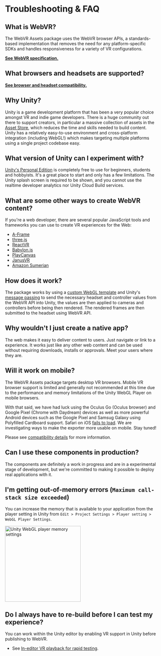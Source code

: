 # Troubleshooting & FAQ

## What is WebVR?

The WebVR Assets package uses the WebVR browser APIs, a standards-based implementation that removes the need for any platform-specific SDKs and handles responsiveness for a variety of VR configurations.

**[See WebVR specification.](https://immersive-web.github.io/webvr/spec/1.1/)**

## What browsers and headsets are supported?

**[See browser and headset compatibility.](https://github.com/mozilla/unity-webvr-export#unity-compatibility)**

## Why Unity?

Unity is a game development platform that has been a very popular choice amongst VR and indie game developers.  There is a huge community out there to support creators, in particular a massive collection of assets in the [Asset Store](https://assetstore.unity.com/), which reduces the time and skills needed to build content.  Unity has a relatively easy-to-use environment and cross-platform integration (including WebGL!) which makes targeting multiple platforms using a single project codebase easy.

## What version of Unity can I experiment with?

[Unity's Personal Edition](https://store.unity.com/products/unity-personal) is completely free to use for beginners, students and hobbyists.  It's a great place to start and only has a few limitations. The Unity splash screen is required to be shown, and you cannot use the realtime developer analytics nor Unity Cloud Build services.

## What are some other ways to create WebVR content?

If you're a web developer, there are several popular JavaScript tools and frameworks you can use to create VR experiences for the Web:

* [A-Frame](https://aframe.io/)
* [three.js](https://threejs.org/)
* [ReactVR](https://facebook.github.io/react-vr/)
* [Babylon.js](https://www.babylonjs.com/)
* [PlayCanvas](https://playcanvas.com/)
* [JanusVR](http://janusvr.com/)
* [Amazon Sumerian](https://aws.amazon.com/sumerian/)

## How does it work?

The package works by using a [custom WebGL template](https://docs.unity3d.com/Manual/webgl-templates.html) and Unity's [message passing](https://docs.unity3d.com/Manual/webgl-interactingwithbrowserscripting.html) to send the necessary headset and controller values from the WebVR API into Unity, the values are then applied to cameras and controllers before being then rendered.  The rendered frames are then submitted to the headset using WebVR API.

## Why wouldn't I just create a native app?

The web makes it easy to deliver content to users. Just navigate or link to a experience.  It works just like any other web content and can be used without requiring downloads, installs or approvals.  Meet your users where they are.

## Will it work on mobile?

The WebVR Assets package targets desktop VR browsers. Mobile VR browser support is limited and generally not recommended at this time due to the performance and memory limitations of the Unity WebGL Player on mobile browsers.

With that said, we have had luck using the Oculus Go (Oculus browser) and Google Pixel (Chrome with Daydream) devices as well as more powerful Android devices such as the Google Pixel and Samsug Galaxy using Polyfilled Cardboard support. Safari on iOS [fails to load](https://github.com/mozilla/unity-webvr-export/issues/181). We are investigating ways to make the exporter more usable on mobile. Stay tuned!

Please see [compatibility details](../README.md) for more information.

## Can I use these components in production?

The components are definitely a work in progress and are in a experimental stage of development, but we're committed to making it possible to deploy real applications with it.

## I'm getting out-of-memory errors (`Maximum call-stack size exceeded`)

You can increase the memory that is available to your application from the player setting in Unity from `Edit > Project Settings > Player setting > WebGL Player Settings`.

<img alt="Unity WebGL player memory settings" src="https://raw.githubusercontent.com/mozilla/unity-webvr-export/master/docs/images/webgl-memory.png" width="250">

## Do I always have to re-build before I can test my experience?

You can work within the Unity editor by enabling VR support in Unity before publishing to WebVR.

* See [In-editor VR playback for rapid testing](./xr-testing.md).
